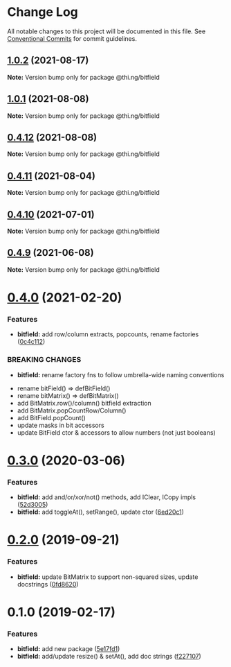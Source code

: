 # Change Log

All notable changes to this project will be documented in this file.
See [Conventional Commits](https://conventionalcommits.org) for commit guidelines.

## [1.0.2](https://github.com/thi-ng/umbrella/compare/@thi.ng/bitfield@1.0.1...@thi.ng/bitfield@1.0.2) (2021-08-17)

**Note:** Version bump only for package @thi.ng/bitfield





## [1.0.1](https://github.com/thi-ng/umbrella/compare/@thi.ng/bitfield@0.4.12...@thi.ng/bitfield@1.0.1) (2021-08-08)

**Note:** Version bump only for package @thi.ng/bitfield





## [0.4.12](https://github.com/thi-ng/umbrella/compare/@thi.ng/bitfield@0.4.11...@thi.ng/bitfield@0.4.12) (2021-08-08)

**Note:** Version bump only for package @thi.ng/bitfield





## [0.4.11](https://github.com/thi-ng/umbrella/compare/@thi.ng/bitfield@0.4.10...@thi.ng/bitfield@0.4.11) (2021-08-04)

**Note:** Version bump only for package @thi.ng/bitfield





## [0.4.10](https://github.com/thi-ng/umbrella/compare/@thi.ng/bitfield@0.4.9...@thi.ng/bitfield@0.4.10) (2021-07-01)

**Note:** Version bump only for package @thi.ng/bitfield





## [0.4.9](https://github.com/thi-ng/umbrella/compare/@thi.ng/bitfield@0.4.8...@thi.ng/bitfield@0.4.9) (2021-06-08)

**Note:** Version bump only for package @thi.ng/bitfield





# [0.4.0](https://github.com/thi-ng/umbrella/compare/@thi.ng/bitfield@0.3.30...@thi.ng/bitfield@0.4.0) (2021-02-20)


### Features

* **bitfield:** add row/column extracts, popcounts, rename factories ([0c4c112](https://github.com/thi-ng/umbrella/commit/0c4c1127cbb9bd6fb071837adef2d7b65e2de533))


### BREAKING CHANGES

* **bitfield:** rename factory fns to follow umbrella-wide naming conventions

- rename bitField() => defBitField()
- rename bitMatrix() => defBitMatrix()
- add BitMatrix.row()/column() bitfield extraction
- add BitMatrix.popCountRow/Column()
- add BitField.popCount()
- update masks in bit accessors
- update BitField ctor & accessors to allow numbers (not just booleans)





# [0.3.0](https://github.com/thi-ng/umbrella/compare/@thi.ng/bitfield@0.2.8...@thi.ng/bitfield@0.3.0) (2020-03-06)


### Features

* **bitfield:** add and/or/xor/not() methods, add IClear, ICopy impls ([52d3005](https://github.com/thi-ng/umbrella/commit/52d3005281c90b89d41d3b2504e3eb47cafa6e03))
* **bitfield:** add toggleAt(), setRange(), update ctor ([6ed20c1](https://github.com/thi-ng/umbrella/commit/6ed20c13768fe3bdd38990ee79c865a13775fc2d))





# [0.2.0](https://github.com/thi-ng/umbrella/compare/@thi.ng/bitfield@0.1.12...@thi.ng/bitfield@0.2.0) (2019-09-21)

### Features

* **bitfield:** update BitMatrix to support non-squared sizes, update docstrings ([0fd8620](https://github.com/thi-ng/umbrella/commit/0fd8620))

# 0.1.0 (2019-02-17)

### Features

* **bitfield:** add new package ([5e17fd1](https://github.com/thi-ng/umbrella/commit/5e17fd1))
* **bitfield:** add/update resize() & setAt(), add doc strings ([f227107](https://github.com/thi-ng/umbrella/commit/f227107))

